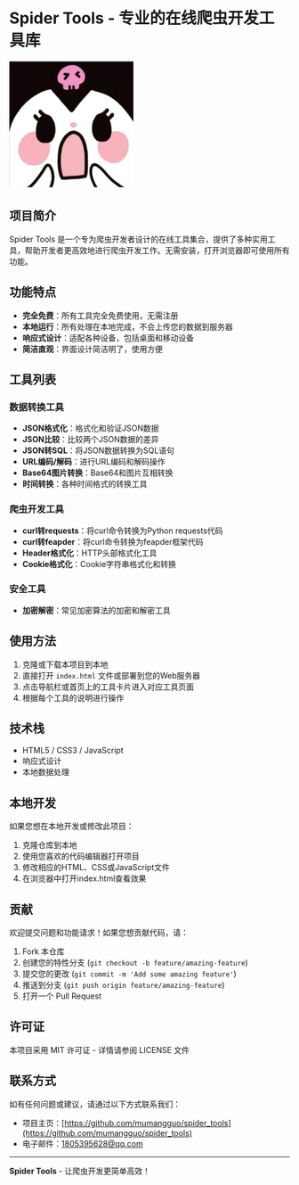 # Spider Tools - 专业的在线爬虫开发工具库

![Spider Tools](image/image.png)

## 项目简介

Spider Tools 是一个专为爬虫开发者设计的在线工具集合，提供了多种实用工具，帮助开发者更高效地进行爬虫开发工作。无需安装，打开浏览器即可使用所有功能。

## 功能特点

- **完全免费**：所有工具完全免费使用，无需注册
- **本地运行**：所有处理在本地完成，不会上传您的数据到服务器
- **响应式设计**：适配各种设备，包括桌面和移动设备
- **简洁直观**：界面设计简洁明了，使用方便

## 工具列表

### 数据转换工具

- **JSON格式化**：格式化和验证JSON数据
- **JSON比较**：比较两个JSON数据的差异
- **JSON转SQL**：将JSON数据转换为SQL语句
- **URL编码/解码**：进行URL编码和解码操作
- **Base64图片转换**：Base64和图片互相转换
- **时间转换**：各种时间格式的转换工具

### 爬虫开发工具

- **curl转requests**：将curl命令转换为Python requests代码
- **curl转feapder**：将curl命令转换为feapder框架代码
- **Header格式化**：HTTP头部格式化工具
- **Cookie格式化**：Cookie字符串格式化和转换

### 安全工具

- **加密解密**：常见加密算法的加密和解密工具

## 使用方法

1. 克隆或下载本项目到本地
2. 直接打开 `index.html` 文件或部署到您的Web服务器
3. 点击导航栏或首页上的工具卡片进入对应工具页面
4. 根据每个工具的说明进行操作

## 技术栈

- HTML5 / CSS3 / JavaScript
- 响应式设计
- 本地数据处理

## 本地开发

如果您想在本地开发或修改此项目：

1. 克隆仓库到本地
2. 使用您喜欢的代码编辑器打开项目
3. 修改相应的HTML、CSS或JavaScript文件
4. 在浏览器中打开index.html查看效果

## 贡献

欢迎提交问题和功能请求！如果您想贡献代码，请：

1. Fork 本仓库
2. 创建您的特性分支 (`git checkout -b feature/amazing-feature`)
3. 提交您的更改 (`git commit -m 'Add some amazing feature'`)
4. 推送到分支 (`git push origin feature/amazing-feature`)
5. 打开一个 Pull Request

## 许可证

本项目采用 MIT 许可证 - 详情请参阅 LICENSE 文件

## 联系方式

如有任何问题或建议，请通过以下方式联系我们：

- 项目主页：[https://github.com/mumangguo/spider_tools](https://github.com/mumangguo/spider_tools)
- 电子邮件：1805395628@qq.com

---

**Spider Tools** - 让爬虫开发更简单高效！
